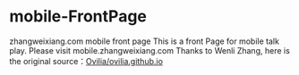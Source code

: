 # mobile-FrontPage
zhangweixiang.com mobile front page
This is a front Page for mobile talk play. Please visit mobile.zhangweixiang.com
Thanks to Wenli Zhang, here is the original source：<a href = "https://github.com/Ovilia/ovilia.github.io">Ovilia/ovilia.github.io</a>
